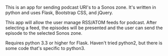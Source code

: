 This is an app for sending podcast URI's to a Sonos zone.
It's written in python and uses Flask, Bootstrap CSS, and jQuery.

This app will allow the user manage RSS/ATOM feeds for podcast.
After selecting a feed, the episodes will be presented and the
user can send the episode to the selected Sonos zone.

Requires python 3.3 or higher for Flask.  Haven't tried python2, but there is some code that's specific to python3. 
